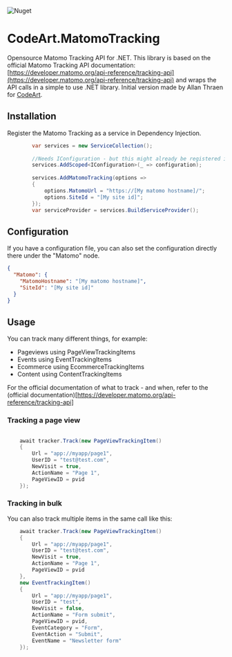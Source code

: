 
![Nuget](https://img.shields.io/nuget/vpre/CodeArt.MatomoTracking)


# CodeArt.MatomoTracking
Opensource Matomo Tracking API for .NET. 
This library is based on the official Matomo Tracking API documentation: [https://developer.matomo.org/api-reference/tracking-api](https://developer.matomo.org/api-reference/tracking-api) and wraps the API calls in a simple to use .NET library.
Initial version made by Allan Thraen for [CodeArt](https://www.codeart.dk/).

## Installation
Register the Matomo Tracking as a service in Dependency Injection. 

```csharp
        var services = new ServiceCollection();
        
        //Needs IConfiguration - but this might already be registered in your project
        services.AddScoped<IConfiguration>(_ => configuration);
		
        services.AddMatomoTracking(options =>
        {
            options.MatomoUrl = "https://[My matomo hostname]/";
            options.SiteId = "[My site id]";
        });
        var serviceProvider = services.BuildServiceProvider();
```

## Configuration
If you have a configuration file, you can also set the configuration directly there under the "Matomo" node.

```json
{
  "Matomo": {
	"MatomoHostname": "[My matomo hostname]",
	"SiteId": "[My site id]"
  }
}
```

## Usage

You can track many different things, for example: 
- Pageviews using PageViewTrackingItems
- Events using EventTrackingItems
- Ecommerce using EcommerceTrackingItems
- Content using ContentTrackingItems

For the official documentation of what to track - and when, refer to the (official documentation)[https://developer.matomo.org/api-reference/tracking-api]

### Tracking a page view
```csharp

    await tracker.Track(new PageViewTrackingItem()
    {
        Url = "app://myapp/page1",
        UserID = "test@test.com",
        NewVisit = true,
        ActionName = "Page 1",
        PageViewID = pvid
    });
```

### Tracking in bulk
You can also track multiple items in the same call like this:

```csharp
    await tracker.Track(new PageViewTrackingItem()
    {
        Url = "app://myapp/page1",
        UserID = "test@test.com",
        NewVisit = true,
        ActionName = "Page 1",
        PageViewID = pvid
    },
    new EventTrackingItem()
    {
        Url = "app://myapp/page1",
        UserID = "test", 
        NewVisit = false,
        ActionName = "Form submit",
        PageViewID = pvid,
        EventCategory = "Form",
        EventAction = "Submit",
        EventName = "Newsletter form"
    });
```
